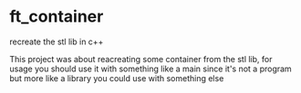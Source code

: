 # ft_container
recreate the stl lib in c++

This project was about reacreating some container from the stl lib, for usage you should use it with something like a main since it's not a program but more like a library you could use with something else
